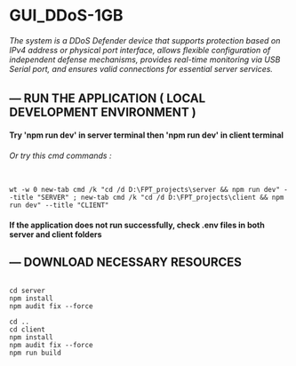 # GUI_DDoS-1GB 
###### The system is a DDoS Defender device that supports protection based on IPv4 address or physical port interface, allows flexible configuration of independent defense mechanisms, provides real-time monitoring via USB Serial port, and ensures valid connections for essential server services.

## — RUN THE APPLICATION ( LOCAL DEVELOPMENT ENVIRONMENT )
#### Try 'npm run dev' in server terminal then 'npm run dev' in client terminal
###### Or try this cmd commands :
```

wt -w 0 new-tab cmd /k "cd /d D:\FPT_projects\server && npm run dev" --title "SERVER" ; new-tab cmd /k "cd /d D:\FPT_projects\client && npm run dev" --title "CLIENT"

```
#### If the application does not run successfully, check .env files in both server and client folders

## — DOWNLOAD NECESSARY RESOURCES
```

cd server
npm install
npm audit fix --force

cd ..
cd client
npm install
npm audit fix --force
npm run build

```
